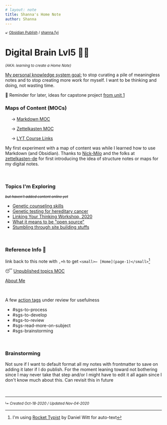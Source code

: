 ```yaml
---
# layout: note
title: Shanna's Home Note
author: Shanna
---
```


<small>↙ [Obsidian Publish](index) / [shanna.fyi](https://shanna.fyi/)</small>

# Digital Brain Lvl5 👩🏻
*<small>(AKA: learning to create a Home Note)</small>*

<ins>My personal knowledge system goal:</ins> to stop curating a pile of meaningless notes and to stop creating more work for myself. I want to be thinking and doing, not wasting time.
<br>


📌 Reminder for later, ideas for capstone project [from unit 1](zk-sgs/light%20bucket/202010302046-lyt-unit-1-materials.md#%5Ecapstone-idea)
<br>

### Maps of Content (MOCs)

&nbsp;&nbsp;&nbsp;&nbsp; → [Markdown MOC](zk-public/-markdown.md) 

&nbsp;&nbsp;&nbsp;&nbsp; → [Zettelkasten MOC](zk-public/-zettelkasten.md)

&nbsp;&nbsp;&nbsp;&nbsp; → [LYT Course Links](zk-public/-lyt-workshop-map.md)



My first experiment with a map of content was while I learned how to use Markdown (and Obsidian). Thanks to [Nick-Milo](zk-public/-nick-milo.md) and the folks at [zettelkasten-de](zk-public/zettelkasten-de-website.md) for first introducing the idea of structure notes or maps for my digital notes.


<br>

### Topics I'm Exploring
<small>*~~but haven't added content online yet~~*</small>

- [Genetic counseling skills](zk-lyt-pks/mocs/genetic-counseling-skills.md) 
- [Genetic testing for hereditary cancer](zk-lyt-pks/mocs/genetic-testing-hereditary-cancer.md)
- [Linking Your Thinking Workshop, 2020](zk-lyt-pks/mocs/LYT-course-moc-2020.md)
- [What it means to be "open source"](zk-lyt-pks/mocs/open-source-mindset.md)
- [Stumbling through site building stuffs](shanna-fyi/personal-site-experiment-log)

<br>


### Reference Info 📌
link back to this note with `,+h` to get `<small>← [Home](page-1)</small>`[^1]

😴 [Unpublished topics MOC](zk-lyt-pks/mocs/private%20topics%20MOC.md)

[About Me](shanna-fyi/about-page.md)

<br>

A few [action tags](-Action%20Tags.md) under review for usefulness

- #sgs-to-process 
- #sgs-to-develop 
- #sgs-to-review 
- #sgs-read-more-on-subject 
- #sgs-brainstorming 


<br>

### Brainstorming
Not sure if I want to default format all my notes with frontmatter to save on adding it later if I do publish. For the moment leaning toward not bothering since I may never take that step and/or I might have to edit it all again since I don't know much about this. Can revisit this in future


[^1]: I'm using [Rocket Typist](https://witt-software.com/rockettypist/) by Daniel Witt for auto-text

<br>

---

<small>↳ <i>Created Oct-18-2020 / Updated Nov-04-2020 </i></small>

